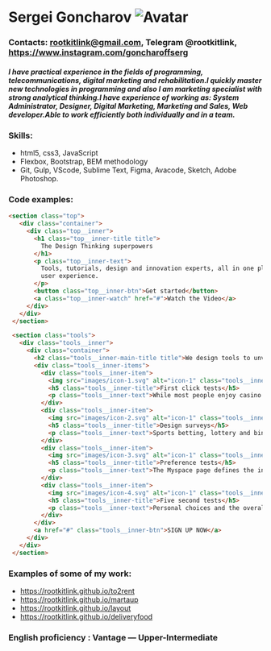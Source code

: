 # Sergei Goncharov  ![Avatar](https://avatars.githubusercontent.com/u/20544315?s=96&v=4)
### Contacts: rootkitlink@gmail.com, Telegram @rootkitlink, https://www.instagram.com/goncharoffserg

#### *I have practical experience in the fields of programming, telecommunications, digital marketing and rehabilitation.I quickly master new technologies in programming and also I am marketing specialist with strong analytical thinking.I have experience of working as: System Administrator, Designer, Digital Marketing, Marketing and Sales, Web developer.Able to work efficiently both individually and in a team.*

### Skills: 
* html5, css3, JavaScript
* Flexbox, Bootstrap, BEM methodology 
* Git, Gulp, VScode, Sublime Text, Figma, Avacode, Sketch, Adobe Photoshop.

### Code examples:

 ```html
<section class="top">
    <div class="container">
      <div class="top__inner">
        <h1 class="top__inner-title title">
          The Design Thinking superpowers
        </h1>
        <p class="top__inner-text">
          Tools, tutorials, design and innovation experts, all in one place! The most intuitive way to imagine your next
          user experience.
        </p>
        <button class="top__inner-btn">Get started</button>
        <a class="top__inner-watch" href="#">Watch the Video</a>
      </div>
    </div>
  </section>

  <section class="tools">
    <div class="tools__inner">
      <div class="container">
        <h2 class="tools__inner-main-title title">We design tools to unveil your superpowers</h2>
        <div class="tools__inner-items">
          <div class="tools__inner-item">
            <img src="images/icon-1.svg" alt="icon-1" class="tools__inner-item-img">
            <h5 class="tools__inner-title">First click tests</h5>
            <p class="tools__inner-text">While most people enjoy casino gambling.</p>
          </div>
          <div class="tools__inner-item">
            <img src="images/icon-2.svg" alt="icon-1" class="tools__inner-item-img">
            <h5 class="tools__inner-title">Design surveys</h5>
            <p class="tools__inner-text">Sports betting, lottery and bingo playing for the fun.</p>
          </div>
          <div class="tools__inner-item">
            <img src="images/icon-3.svg" alt="icon-1" class="tools__inner-item-img">
            <h5 class="tools__inner-title">Preference tests</h5>
            <p class="tools__inner-text">The Myspace page defines the individual.</p>
          </div>
          <div class="tools__inner-item">
            <img src="images/icon-4.svg" alt="icon-1" class="tools__inner-item-img">
            <h5 class="tools__inner-title">Five second tests</h5>
            <p class="tools__inner-text">Personal choices and the overall personality of the person.</p>
          </div>
        </div>
        <a href="#" class="tools__inner-btn">SIGN UP NOW</a>
      </div>
    </div>
  </section>
```

### Examples of some of my work:
* https://rootkitlink.github.io/to2rent
* https://rootkitlink.github.io/martaup
* https://rootkitlink.github.io/layout
* https://rootkitlink.github.io/deliveryfood

### English proficiency : Vantage — Upper-Intermediate

